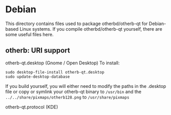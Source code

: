 
Debian
====================
This directory contains files used to package otherbd/otherb-qt
for Debian-based Linux systems. If you compile otherbd/otherb-qt yourself, there are some useful files here.

## otherb: URI support ##


otherb-qt.desktop  (Gnome / Open Desktop)
To install:

	sudo desktop-file-install otherb-qt.desktop
	sudo update-desktop-database

If you build yourself, you will either need to modify the paths in
the .desktop file or copy or symlink your otherb-qt binary to `/usr/bin`
and the `../../share/pixmaps/otherb128.png` to `/usr/share/pixmaps`

otherb-qt.protocol (KDE)

